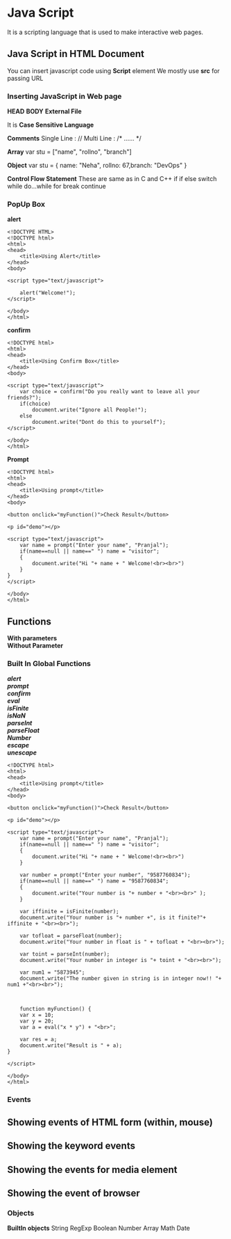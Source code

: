 # Java Script
It is a scripting language that is used to make interactive web pages.

## Java Script in HTML Document
You can insert javascript code using **Script** element
We mostly use **src** for passing URL

### Inserting JavaScript in Web page
**HEAD**
**BODY**
**External File**

It is **Case Sensitive Language**

**Comments**
        Single Line : //
        Multi Line : /* ...... */
        
**Array**
        var stu = ["name", "rollno", "branch"]

**Object**
        var stu = { name: "Neha", rollno: 67,branch: "DevOps" }

**Control Flow Statement**
These are same as in C and C++
if
if else
switch
while
do...while
for
break
continue


### PopUp Box
**alert**
```
<!DOCTYPE HTML>
<!DOCTYPE html>
<html>
<head>
	<title>Using Alert</title>
</head>
<body>

<script type="text/javascript">

	alert("Welcome!");
</script>

</body>
</html>
```

**confirm**
```
<!DOCTYPE html>
<html>
<head>
	<title>Using Confirm Box</title>
</head>
<body>

<script type="text/javascript"> 
	var choice = confirm("Do you really want to leave all your friends?");
	if(choice)
		document.write("Ignore all People!");
	else
		document.write("Dont do this to yourself");
</script>

</body>
</html>
```

**Prompt**
```
<!DOCTYPE html>
<html>
<head>
	<title>Using prompt</title>
</head>
<body>

<button onclick="myFunction()">Check Result</button>

<p id="demo"></p>

<script type="text/javascript">
	var name = prompt("Enter your name", "Pranjal");
	if(name==null || name==" ") name = "visitor";
	{
		document.write("Hi "+ name + " Welcome!<br><br>")
	}
}
</script>

</body>
</html>
```

## Functions
**With parameters** <br /> 
**Without Parameter** <br /> 

### Built In Global Functions

***alert <br /> 
prompt <br /> 
confirm <br /> 
eval <br /> 
isFinite <br /> 
isNaN <br /> 
parseInt <br /> 
parseFloat <br /> 
Number <br /> 
escape <br /> 
unescape***

```
<!DOCTYPE html>
<html>
<head>
	<title>Using prompt</title>
</head>
<body>

<button onclick="myFunction()">Check Result</button>

<p id="demo"></p>

<script type="text/javascript">
	var name = prompt("Enter your name", "Pranjal");
	if(name==null || name==" ") name = "visitor";
	{
		document.write("Hi "+ name + " Welcome!<br><br>")
	}

	var number = prompt("Enter your number", "9587760834");
	if(name==null || name==" ") name = "9587760834";
	{
		document.write("Your number is "+ number + "<br><br>" );
	}

	var iffinite = isFinite(number);
	document.write("Your number is "+ number +", is it finite?"+ iffinite + "<br><br>");

	var tofloat = parseFloat(number);
	document.write("Your number in float is " + tofloat + "<br><br>");

	var toint = parseInt(number);
	document.write("Your number in integer is "+ toint + "<br><br>");

	var num1 = "5873945";
	document.write("The number given in string is in integer now!! "+ num1 +"<br><br>");



	function myFunction() {
	var x = 10;
	var y = 20;
	var a = eval("x * y") + "<br>";

	var res = a;
	document.write("Result is " + a);
}

</script>

</body>
</html>
```

### Events
## Showing events of HTML form (within, mouse)
## Showing the keyword events
## Showing the events for media element
## Showing the event of browser


### Objects

**BuiltIn objects**
String
RegExp
Boolean
Number
Array
Math
Date

